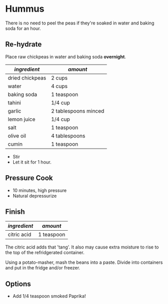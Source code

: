 # Hummus

There is no need to peel the peas if they're soaked in water and baking soda for an hour.

## Re-hydrate

Place raw chickpeas in water and baking soda **overnight**.

| *ingredient* | *amount* |
| --- | --- |
| dried chickpeas | 2 cups |
| water | 4 cups |
| baking soda | 1 teaspoon |
| tahini | 1/4 cup |
| garlic | 2 tablespoons minced |
| lemon juice | 1/4 cup |
| salt | 1 teaspoon |
| olive oil | 4 tablespoons |
| cumin | 1 teaspoon |


* Stir
* Let it sit for 1 hour.

## Pressure Cook

* 10 minutes, high pressure
* Natural depressurize

## Finish

| *ingredient* | *amount* |
| --- | --- |
| citric acid | 1 teaspoon |

The citric acid adds that 'tang'. It also may cause extra moisture to rise
to the top of the refridgerated container.

Using a potato-masher, mash the beans into a paste. Divide into containers and put in the fridge and/or freezer.

## Options

* Add 1/4 teaspoon smoked Paprika!